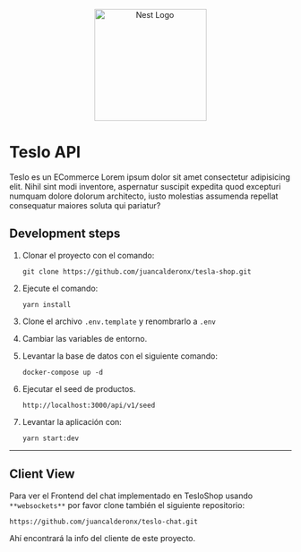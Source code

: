 <p align="center">
  <a href="http://nestjs.com/" target="blank"><img src="https://nestjs.com/img/logo-small.svg" width="200" alt="Nest Logo" /></a>
</p>

# Teslo API
Teslo es un ECommerce Lorem ipsum dolor sit amet consectetur adipisicing elit. Nihil sint modi inventore, aspernatur suscipit expedita quod excepturi numquam dolore dolorum architecto, iusto molestias assumenda repellat consequatur maiores soluta qui pariatur?

## Development steps

1. Clonar el proyecto con el comando:
    ```
    git clone https://github.com/juancalderonx/tesla-shop.git
    ```  

2. Ejecute el comando:
    ```
    yarn install
    ```

3. Clone el archivo ```.env.template``` y renombrarlo a ```.env```

4. Cambiar las variables de entorno.

5. Levantar la base de datos con el siguiente comando:
   
    ```
    docker-compose up -d
    ``` 

6. Ejecutar el seed de productos.
   
    ```
    http://localhost:3000/api/v1/seed
    ``` 

7. Levantar la aplicación con:
    ```
    yarn start:dev
    ```

---

## Client View
Para ver el Frontend del chat implementado en TesloShop usando ``**websockets**`` por favor clone también el siguiente repositorio:
```
https://github.com/juancalderonx/teslo-chat.git
```
Ahí encontrará la info del cliente de este proyecto.